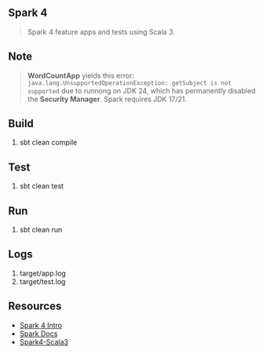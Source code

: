 Spark 4
-------
>Spark 4 feature apps and tests using Scala 3.

Note
----
>**WordCountApp** yields this error: ```java.lang.UnsupportedOperationException: getSubject is not supported```
>due to runnong on JDK 24, which has permanently disabled the **Security Manager**. Spark requires JDK 17/21.

Build
-----
1. sbt clean compile

Test
----
1. sbt clean test

Run
---
1. sbt clean run

Logs
----
1. target/app.log
2. target/test.log

Resources
---------
* [Spark 4 Intro](https://www.databricks.com/blog/introducing-apache-spark-40)
* [Spark Docs](https://spark.apache.org/docs/latest/)
* [Spark4-Scala3](https://vincenzobaz.github.io/spark-scala3/)